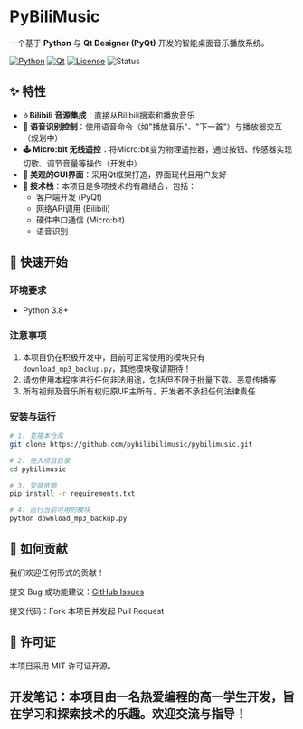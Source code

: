 # PyBiliMusic

一个基于 **Python** 与 **Qt Designer (PyQt)** 开发的智能桌面音乐播放系统。

[![Python](https://img.shields.io/badge/Python-3.8%2B-blue?logo=python)](https://www.python.org/)
[![Qt](https://img.shields.io/badge/Qt-PyQt-green?logo=qt)](https://www.qt.io/)
[![License](https://img.shields.io/badge/License-MIT-yellow.svg)](LICENSE)
![Status](https://img.shields.io/badge/Status-Developing-orange)

## ✨ 特性

- **🎶 Bilibili 音源集成**：直接从Bilibili搜索和播放音乐
- **🎤 语音识别控制**：使用语音命令（如"播放音乐"、"下一首"）与播放器交互（规划中）
- **🕹️ Micro:bit 无线遥控**：将Micro:bit变为物理遥控器，通过按钮、传感器实现切歌、调节音量等操作（开发中）
- **🎨 美观的GUI界面**：采用Qt框架打造，界面现代且用户友好
- **🔧 技术栈**：本项目是多项技术的有趣结合，包括：
  - 客户端开发 (PyQt)
  - 网络API调用 (Bilibili)
  - 硬件串口通信 (Micro:bit)
  - 语音识别

## 🚀 快速开始

### 环境要求

- Python 3.8+

### 注意事项

1. 本项目仍在积极开发中，目前可正常使用的模块只有 `download_mp3_backup.py`，其他模块敬请期待！
2. 请勿使用本程序进行任何非法用途，包括但不限于批量下载、恶意传播等
3. 所有视频及音乐所有权归原UP主所有，开发者不承担任何法律责任

### 安装与运行

```bash
# 1. 克隆本仓库
git clone https://github.com/pybilibilimusic/pybilimusic.git

# 2. 进入项目目录
cd pybilimusic  

# 3. 安装依赖
pip install -r requirements.txt

# 4. 运行当前可用的模块
python download_mp3_backup.py
```

## 🤝 如何贡献
我们欢迎任何形式的贡献！

提交 Bug 或功能建议：[GitHub Issues](https://github.com/pybilibilimusic/pybilimusic/issues)

提交代码：Fork 本项目并发起 Pull Request

## 📄 许可证
本项目采用 MIT 许可证开源。

## 开发笔记：本项目由一名热爱编程的高一学生开发，旨在学习和探索技术的乐趣。欢迎交流与指导！
